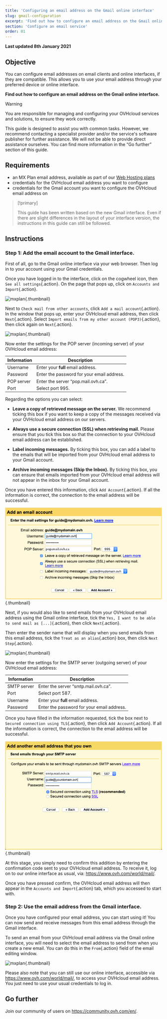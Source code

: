 ```yaml
---
title: 'Configuring an email address on the Gmail online interface'
slug: gmail-configuration
excerpt: 'Find out how to configure an email address on the Gmail online interface'
section: 'Configure an email service'
order: 01
---
```


**Last updated 8th January 2021**

## Objective

You can configure email addresses on email clients and online interfaces, if they are compatible. This allows you to use your email address through your preferred device or online interface.

**Find out how to configure an email address on the Gmail online interface.**

> [!warning]
>
> You are responsible for managing and configuring your OVHcloud services and solutions, to ensure they work correctly. 
> 
> This guide is designed to assist you with common tasks. However, we recommend contacting a specialist provider and/or the service's software publisher for further assistance. We will not be able to provide direct assistance ourselves. You can find more information in the “Go further” section of this guide.
> 

## Requirements

- an MX Plan email address, available as part of our [Web Hosting plans](https://www.ovhcloud.com/en/web-hosting/)
- credentials for the OVHcloud email address you want to configure
- credentials for the Gmail account you want to configure the OVHcloud email address on


> [!primary]
>
> This guide has been written based on the new Gmail interface. Even if there are slight differences in the layout of your interface version, the instructions in this guide can still be followed.
>

## Instructions

### Step 1: Add the email account to the Gmail interface.

First of all, go to the Gmail online interface via your web browser. Then log in to your account using your Gmail credentials.

Once you have logged in to the interface, click on the cogwheel icon, then `See all settings`{.action}. On the page that pops up, click on `Accounts and Import`{.action}.

![mxplan](images/configuration-gmail-web-step1.png){.thumbnail}

Next to `Check mail from other accounts`, click `Add a mail account`{.action}. In the window that pops up, enter your OVHcloud email address, then click `Next`{.action}. Select `Import emails from my other account (POP3)`{.action}, then click again on `Next`{.action}.

![mxplan](images/configuration-gmail-web-step2.png){.thumbnail}

Now enter the settings for the POP server (incoming server) of your OVHcloud email address:

|Information|Description| 
|---|---| 
|Username|Enter your **full** email address.|  
|Password|Enter the password for your email address.|
|POP server|Enter the server “pop.mail.ovh.ca”.|
|Port|Select port 995.|

Regarding the options you can select:

- **Leave a copy of retrieved message on the server.** We recommend ticking this box if you want to keep a copy of the messages received via your OVHcloud email address on our servers.

- **Always use a secure connection (SSL) when retrieving mail.** Please ensure that you tick this box so that the connection to your OVHcloud email address can be established.

- **Label incoming messages.** By ticking this box, you can add a label to the emails that will be imported from your OVHcloud email address to your Gmail account.

- **Archive incoming messages (Skip the Inbox).** By ticking this box, you can ensure that emails imported from your OVHcloud email address will not appear in the inbox for your Gmail account.

Once you have entered this information, click `Add Account`{.action}. If all the information is correct, the connection to the email address will be successful. 

![mxplan](images/configuration-gmail-web-step3-ca.png){.thumbnail}

Next, if you would also like to send emails from your OVHcloud email address using the Gmail online interface, tick the `Yes, I want to be able to send mail as [...]`{.action}, then click `Next`{.action}. 

Then enter the sender name that will display when you send emails from this email address, tick the `Treat as an alias`{.action} box, then click `Next Step`{.action}.

![mxplan](images/configuration-gmail-web-step4.png){.thumbnail}

Now enter the settings for the SMTP server (outgoing server) of your OVHcloud email address:

|Information|Description| 
|---|---| 
|SMTP server|Enter the server “smtp.mail.ovh.ca”.|
|Port|Select port 587.|
|Username|Enter your **full** email address.|  
|Password|Enter the password for your email address.|

Once you have filled in the information requested, tick the box next to `Secured connection using TLS`{.action}, then click `Add Account`{.action}. If all the information is correct, the connection to the email address will be successful. 

![mxplan](images/configuration-gmail-web-step5-ca.png){.thumbnail}

At this stage, you simply need to confirm this addition by entering the confirmation code sent to your OVHcloud email address. To receive it, log on to our online interface as usual, via: <https://www.ovh.com/world/mail/>. 

Once you have pressed confirm, the OVHcloud email address will then appear in the `Accounts and Import`{.action} tab, which you accessed to start with.

### Step 2: Use the email address from the Gmail interface.

Once you have configured your email address, you can start using it! You can now send and receive messages from this email address through the Gmail interface.

To send an email from your OVHcloud email address via the Gmail online interface, you will need to select the email address to send from when you create a new email. You can do this in the `From`{.action} field of the email editing window.

![mxplan](images/configuration-gmail-web-step6.png){.thumbnail}

Please also note that you can still use our online interface, accessible via <https://www.ovh.com/world/mail/>, to access your OVHcloud email address. You just need to use your usual credentials to log in.

## Go further

Join our community of users on <https://community.ovh.com/en/>.
